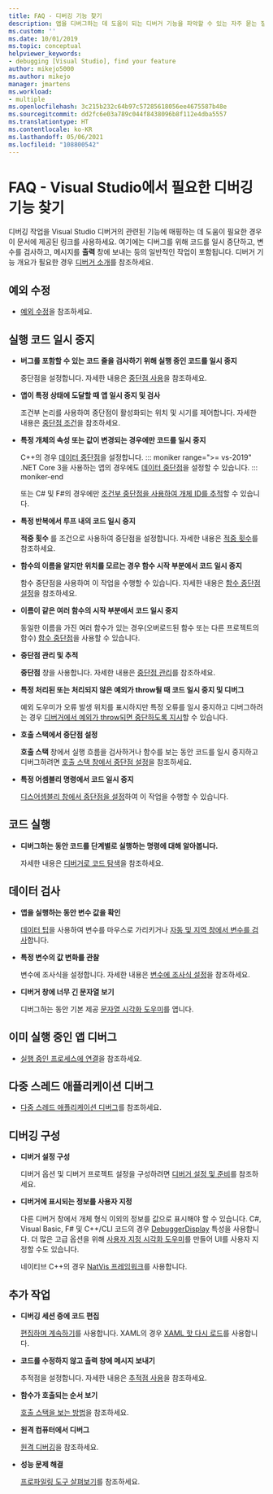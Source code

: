 ```yaml
---
title: FAQ - 디버깅 기능 찾기
description: 앱을 디버그하는 데 도움이 되는 디버거 기능을 파악할 수 있는 자주 묻는 질문
ms.custom: ''
ms.date: 10/01/2019
ms.topic: conceptual
helpviewer_keywords:
- debugging [Visual Studio], find your feature
author: mikejo5000
ms.author: mikejo
manager: jmartens
ms.workload:
- multiple
ms.openlocfilehash: 3c215b232c64b97c57285618056ee4675587b48e
ms.sourcegitcommit: dd2fc6e03a789c044f8438096b8f112e4dba5557
ms.translationtype: HT
ms.contentlocale: ko-KR
ms.lasthandoff: 05/06/2021
ms.locfileid: "108800542"
---
```

# <a name="faq---find-the-debugging-feature-you-need-in-visual-studio"></a>FAQ - Visual Studio에서 필요한 디버깅 기능 찾기

디버깅 작업을 Visual Studio 디버거의 관련된 기능에 매핑하는 데 도움이 필요한 경우 이 문서에 제공된 링크를 사용하세요. 여기에는 디버그를 위해 코드를 일시 중단하고, 변수를 검사하고, 메시지를 **출력** 창에 보내는 등의 일반적인 작업이 포함됩니다. 디버거 기능 개요가 필요한 경우 [디버거 소개](debugger-feature-tour.md)를 참조하세요.

## <a name="fix-an-exception"></a>예외 수정

- [예외 수정](write-better-code-with-visual-studio.md#fix-an-exception)을 참조하세요.

## <a name="pause-running-code"></a>실행 코드 일시 중지

- **버그를 포함할 수 있는 코드 줄을 검사하기 위해 실행 중인 코드를 일시 중지**

  중단점을 설정합니다. 자세한 내용은 [중단점 사용](using-breakpoints.md)을 참조하세요.

- **앱이 특정 상태에 도달할 때 앱 일시 중지 및 검사**

  조건부 논리를 사용하여 중단점이 활성화되는 위치 및 시기를 제어합니다. 자세한 내용은 [중단점 조건](using-breakpoints.md#breakpoint-conditions)을 참조하세요.

- **특정 개체의 속성 또는 값이 변경되는 경우에만 코드를 일시 중지**

  C++의 경우 [데이터 중단점](using-breakpoints.md#BKMK_set_a_data_breakpoint_native_cplusplus)을 설정합니다. 
  ::: moniker range=">= vs-2019"
  .NET Core 3을 사용하는 앱의 경우에도 [데이터 중단점](using-breakpoints.md#BKMK_set_a_data_breakpoint_managed)을 설정할 수 있습니다.
  ::: moniker-end

  또는 C# 및 F#의 경우에만 [조건부 중단점을 사용하여 개체 ID를 추적](using-breakpoints.md#using-object-ids-in-breakpoint-conditions-c-and-f)할 수 있습니다.

- **특정 반복에서 루프 내의 코드 일시 중지**

  **적중 횟수** 를 조건으로 사용하여 중단점을 설정합니다. 자세한 내용은 [적중 횟수](using-breakpoints.md#set-a-hit-count-condition)를 참조하세요.

- **함수의 이름을 알지만 위치를 모르는 경우 함수 시작 부분에서 코드 일시 중지**

  함수 중단점을 사용하여 이 작업을 수행할 수 있습니다. 자세한 내용은 [함수 중단점 설정](using-breakpoints.md#BKMK_Set_a_breakpoint_in_a_source_file)을 참조하세요.

- **이름이 같은 여러 함수의 시작 부분에서 코드 일시 중지**

  동일한 이름을 가진 여러 함수가 있는 경우(오버로드된 함수 또는 다른 프로젝트의 함수) [함수 중단점](using-breakpoints.md#BKMK_Set_a_breakpoint_in_a_source_file)을 사용할 수 있습니다.

- **중단점 관리 및 추적**

  **중단점** 창을 사용합니다. 자세한 내용은 [중단점 관리](using-breakpoints.md#BKMK_Specify_advanced_properties_of_a_breakpoint_)를 참조하세요.

- **특정 처리된 또는 처리되지 않은 예외가 throw될 때 코드 일시 중지 및 디버그**

  예외 도우미가 오류 발생 위치를 표시하지만 특정 오류를 일시 중지하고 디버그하려는 경우 [디버거에서 예외가 throw되면 중단하도록 지시](managing-exceptions-with-the-debugger.md#tell-the-debugger-to-break-when-an-exception-is-thrown)할 수 있습니다.

- **호출 스택에서 중단점 설정**

  **호출 스택** 창에서 실행 흐름을 검사하거나 함수를 보는 동안 코드를 일시 중지하고 디버그하려면 [호출 스택 창에서 중단점 설정](using-breakpoints.md#BKMK_Set_a_breakpoint_from_debugger_windows)을 참조하세요.

- **특정 어셈블리 명령에서 코드 일시 중지**

  [디스어셈블리 창에서 중단점을 설정](using-breakpoints.md#BKMK_Set_a_breakpoint_from_debugger_windows)하여 이 작업을 수행할 수 있습니다.

## <a name="execute-code"></a>코드 실행

- **디버그하는 동안 코드를 단계별로 실행하는 명령에 대해 알아봅니다.**

  자세한 내용은 [디버거로 코드 탐색](navigating-through-code-with-the-debugger.md)을 참조하세요.

## <a name="inspect-data"></a>데이터 검사

- **앱을 실행하는 동안 변수 값을 확인**

  [데이터 팁](view-data-values-in-data-tips-in-the-code-editor.md)을 사용하여 변수를 마우스로 가리키거나 [자동 및 지역 창에서 변수를 검사](autos-and-locals-windows.md)합니다.

- **특정 변수의 값 변화를 관찰**

  변수에 조사식을 설정합니다. 자세한 내용은 [변수에 조사식 설정](watch-and-quickwatch-windows.md)을 참조하세요.

- **디버거 창에 너무 긴 문자열 보기**

  디버그하는 동안 기본 제공 [문자열 시각화 도우미](view-strings-visualizer.md)를 엽니다.

## <a name="debug-an-app-that-is-already-running"></a>이미 실행 중인 앱 디버그

- [실행 중인 프로세스에 연결](attach-to-running-processes-with-the-visual-studio-debugger.md)을 참조하세요.

## <a name="debug-multithreaded-applications"></a>다중 스레드 애플리케이션 디버그

- [다중 스레드 애플리케이션 디버그](debug-multithreaded-applications-in-visual-studio.md)를 참조하세요.

## <a name="configure-debugging"></a>디버깅 구성

- **디버거 설정 구성**

  디버거 옵션 및 디버거 프로젝트 설정을 구성하려면 [디버거 설정 및 준비](debugger-settings-and-preparation.md)를 참조하세요.

- **디버거에 표시되는 정보를 사용자 지정**

  다른 디버거 창에서 개체 형식 이외의 정보를 값으로 표시해야 할 수 있습니다. C#, Visual Basic, F# 및 C++/CLI 코드의 경우 [DebuggerDisplay](using-the-debuggerdisplay-attribute.md) 특성을 사용합니다. 더 많은 고급 옵션을 위해 [사용자 지정 시각화 도우미](create-custom-visualizers-of-data.md)를 만들어 UI를 사용자 지정할 수도 있습니다.

  네이티브 C++의 경우 [NatVis 프레임워크](create-custom-views-of-native-objects.md)를 사용합니다.

## <a name="additional-tasks"></a>추가 작업

- **디버깅 세션 중에 코드 편집**

  [편집하며 계속하기](edit-and-continue.md)를 사용합니다. XAML의 경우 [XAML 핫 다시 로드](../xaml-tools/xaml-hot-reload.md)를 사용합니다.

- **코드를 수정하지 않고 출력 창에 메시지 보내기**

  추적점을 설정합니다. 자세한 내용은 [추적점 사용](using-tracepoints.md)을 참조하세요.

- **함수가 호출되는 순서 보기**

  [호출 스택을 보는 방법](how-to-use-the-call-stack-window.md)을 참조하세요.

- **원격 컴퓨터에서 디버그**

  [원격 디버깅](remote-debugging.md)을 참조하세요.

- **성능 문제 해결**

  [프로파일링 도구 살펴보기](../profiling/profiling-feature-tour.md)를 참조하세요.
